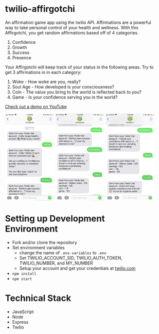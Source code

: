 # twilio-affirgotchi

An affirmation game app using the twilio API. Affirmations are a powerful way to take personal control of your health and wellness. With this Affirgotchi, you get random affirmations based off of 4 categories. 

1. Confidence 
1. Growth
1. Success
1. Presence

Your Affirgotchi will keep track of your status in the following areas. Try to get 3 affirmations in in each category:

1. Woke - How woke are you, really?
1. Soul Age - How developed is your consciousness?
1. Coin - The value you bring to the world is reflected back to you?
1. Game - Is your confidence serving you in the world?

[Check out a demo on YouTube](https://youtu.be/dmxpCd9JIWE)

<img src="./screenshot-1.PNG" width="32%">
<img src="./screenshot-2.PNG" width="32%">
<img src="./screenshot-3.PNG" width="32%">

# Setting up Development Environment

- Fork and/or clone the repository
- Set environment variables 
  - change the name of `.env.variables` to `.env`
  - Set TWILIO_ACCOUNT_SID, TWILIO_AUTH_TOKEN, TWILIO_NUMBER, and MY_NUMBER
  - Setup your account and get your credentials at [twilio.com](https://www.twilio.com/) 
- `npm install`
- `npm start`

# Technical Stack 

- JavaScript
- Node
- Express
- Twilio 


